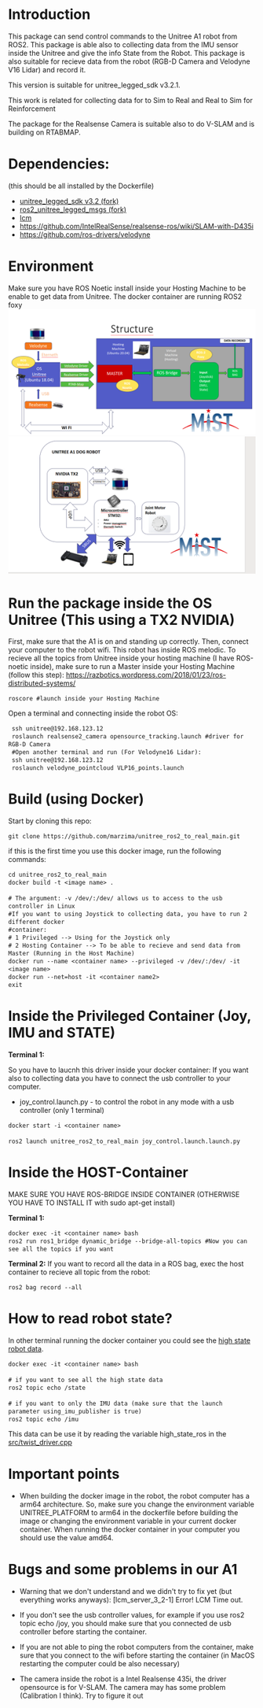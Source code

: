 # Introduction
This package can send control commands to the Unitree A1 robot from ROS2. 
This package is able also to collecting data from the IMU sensor inside the Unitree 
and give the info State from the Robot.
This package is also suitable for recieve data from the robot (RGB-D Camera and Velodyne V16 Lidar) and record it.

This version is suitable for unitree_legged_sdk v3.2.1.

This work is related for collecting data for to Sim to Real and Real to Sim for Reinforcement 

The package for the Realsense Camera is suitable also to do V-SLAM and is building on RTABMAP.

# Dependencies:
(this should be all installed by the Dockerfile)

* [unitree_legged_sdk v3.2 (fork)](https://github.com/roman2veces/unitree_legged_sdk)
* [ros2_unitree_legged_msgs (fork)](https://github.com/roman2veces/ros2_unitree_legged_msgs)
* [lcm](https://github.com/lcm-proj/lcm/archive/refs/tags/)
* https://github.com/IntelRealSense/realsense-ros/wiki/SLAM-with-D435i
* https://github.com/ros-drivers/velodyne

# Environment
Make sure you have ROS Noetic install inside your Hosting Machine to be enable to get data from Unitree.
The docker container are running ROS2 foxy
![Alt Text](Structure.png)
![Alt Text](RobotOS.png)


# Run the package inside the OS Unitree (This using a TX2 NVIDIA)
First, make sure that the A1 is on and standing up correctly. Then, connect your computer to 
the robot wifi. This robot has inside ROS melodic. To recieve all the topics from Unitree
inside your hosting machine (I have ROS-noetic inside), make sure to run a Master inside your 
Hosting Machine (follow this step):
https://razbotics.wordpress.com/2018/01/23/ros-distributed-systems/
```
roscore #launch inside your Hosting Machine
```

Open a terminal and connecting inside the robot OS:
```
 ssh unitree@192.168.123.12
 roslaunch realsense2_camera opensource_tracking.launch #driver for RGB-D Camera
 #Open another terminal and run (For Velodyne16 Lidar):
 ssh unitree@192.168.123.12
 roslaunch velodyne_pointcloud VLP16_points.launch
```
# Build (using Docker)
Start by cloning this repo:
```
git clone https://github.com/marzima/unitree_ros2_to_real_main.git
```
if this is the first time you use this docker image, run the following commands: 
```
cd unitree_ros2_to_real_main
docker build -t <image name> .

# The argument: -v /dev/:/dev/ allows us to access to the usb controller in Linux
#If you want to using Joystick to collecting data, you have to run 2 different docker
#container:
# 1 Privileged --> Using for the Joystick only
# 2 Hosting Container --> To be able to recieve and send data from Master (Running in the Host Machine) 
docker run --name <container name> --privileged -v /dev/:/dev/ -it <image name>
docker run --net=host -it <container name2>
exit 
```
# Inside the Privileged Container (Joy, IMU and STATE)
**Terminal 1:**

So you have to laucnh this driver inside your docker container:
If you want also to collecting data you have to connect the usb controller to your computer.
- joy_control.launch.py - to control the robot in any mode with a usb controller (only 1 terminal)

```
docker start -i <container name>

ros2 launch unitree_ros2_to_real_main joy_control.launch.launch.py
```
# Inside the HOST-Container

MAKE SURE YOU HAVE ROS-BRIDGE INSIDE CONTAINER (OTHERWISE YOU HAVE TO INSTALL IT with sudo apt-get install)

**Terminal 1:**
```
docker exec -it <container name> bash
ros2 run ros1_bridge dynamic_bridge --bridge-all-topics #Now you can see all the topics if you want
```
**Terminal 2:**
If you want to record all the data in a ROS bag, exec the host container to recieve all topic from the robot:
```
ros2 bag record --all 
```

# How to read robot state?
In other terminal running the docker container you could see the [high state robot data](https://github.com/roman2veces/ros2_unitree_legged_msgs/blob/master/msg/HighState.msg).
```
docker exec -it <container name> bash

# if you want to see all the high state data 
ros2 topic echo /state

# if you want to only the IMU data (make sure that the launch parameter using_imu_publisher is true)
ros2 topic echo /imu
```

This data can be use it by reading the variable high_state_ros in the [src/twist_driver.cpp](https://github.com/roman2veces/unitree_ros2_to_real/blob/main/src/twist_driver.cpp)

# Important points

- When building the docker image in the robot, the robot computer has a arm64 architecture. So, make sure you change the environment variable UNITREE_PLATFORM to arm64 in the dockerfile before building the image or changing the environment variable in your current docker container. When running the docker container in your computer you should use the value amd64.

# Bugs and some problems in our A1

- Warning that we don't understand and we didn't try to fix yet (but everything works anyways): [lcm_server_3_2-1] Error! LCM Time out.

- If you don't see the usb controller values, for example if you use ros2 topic echo /joy, you should make sure that you connected de usb controller before starting the container.

- If you are not able to ping the robot computers from the container, make sure that you connect to the wifi before starting the container (in MacOS restarting the computer could be also necessary)
- The camera inside the robot is a Intel Realsense 435i, the driver opensource is for V-SLAM. The camera may has some problem (Calibration I think). Try to figure it out

